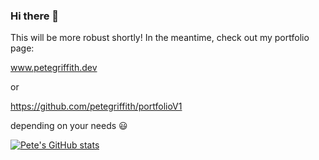 ### Hi there 👋

This will be more robust shortly! In the meantime, check out my portfolio page:

www.petegriffith.dev

or

https://github.com/petegriffith/portfolioV1

depending on your needs :smiley:

[![Pete's GitHub stats](https://github-readme-stats.vercel.app/api?username=petegriffith&theme=vue-dark&show_icons=true)](https://github.com/anuraghazra/github-readme-stats)



<!--
**petegriffith/petegriffith** is a ✨ _special_ ✨ repository because its `README.md` (this file) appears on your GitHub profile.

Here are some ideas to get you started:

- 🔭 I’m currently working on ...
- 🌱 I’m currently learning ...
- 👯 I’m looking to collaborate on ...
- 🤔 I’m looking for help with ...
- 💬 Ask me about ...
- 📫 How to reach me: ...
- 😄 Pronouns: ...
- ⚡ Fun fact: ...
-->
